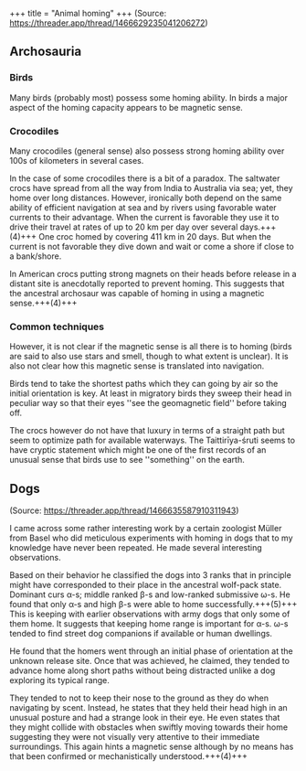 +++
title = "Animal homing"
+++
(Source: https://threader.app/thread/1466629235041206272)

## Archosauria
### Birds
Many birds (probably most) possess some homing ability. In birds a major aspect of the homing capacity appears to be magnetic sense.

### Crocodiles
Many crocodiles (general sense) also possess strong homing ability over 100s of kilometers in several cases. 

In the case of some crocodiles there is a bit of a paradox. The saltwater crocs have spread from all the way from India to Australia via sea; yet, they home over long distances. However, ironically both depend on the same ability of efficient navigation at sea and by rivers using favorable water currents to their advantage. When the current is favorable they use it to drive their travel at rates of up to 20 km per day over several days.+++(4)+++ One croc homed by covering 411 km in 20 days. But when the current is not favorable they dive down and wait or come a shore if close to a bank/shore.

In American crocs putting strong magnets on their heads before release in a distant site is anecdotally reported to prevent homing. This suggests that the ancestral archosaur was capable of homing in using a magnetic sense.+++(4)+++ 

### Common techniques
However, it is not clear if the magnetic sense is all there is to homing (birds are said to also use stars and smell, though to what extent is unclear). It is also not clear how this magnetic sense is translated into navigation. 

Birds tend to take the shortest paths which they can going by air so the initial orientation is key. At least in migratory birds they sweep their head in peculiar way so that their eyes ''see the geomagnetic field'' before taking off. 

The crocs however do not have that luxury in terms of a straight path but seem to optimize path for available waterways. The Taittirīya-śruti seems to have cryptic statement which might be one of the first records of an unusual sense that birds use to see ''something'' on the earth. 

## Dogs
(Source: https://threader.app/thread/1466635587910311943)

I came across some rather interesting work by a certain zoologist Müller from Basel who did meticulous experiments with homing in dogs that to my knowledge have never been repeated. He made several interesting observations. 

Based on their behavior he classified the dogs into 3 ranks that in principle might have corresponded to their place in the ancestral wolf-pack state. Dominant curs α-s; middle ranked β-s and low-ranked submissive ω-s. He found that only α-s and high β-s were able to home successfully.+++(5)+++ This is keeping with earlier observations with army dogs that only some of them home. It suggests that keeping home range is important for α-s. ω-s tended to find street dog companions if available or human dwellings. 

He found that the homers went through an initial phase of orientation at the unknown release site. Once that was achieved, he claimed, they tended to advance home along short paths without being distracted unlike a dog exploring its typical range. 

They tended to not to keep their nose to the ground as they do when navigating by scent. Instead, he states that they held their head high in an unusual posture and had a strange look in their eye. He even states that they might collide with obstacles when swiftly moving towards their home suggesting they were not visually very attentive to their immediate surroundings. This again hints a magnetic sense although by no means has that been confirmed or mechanistically understood.+++(4)+++
